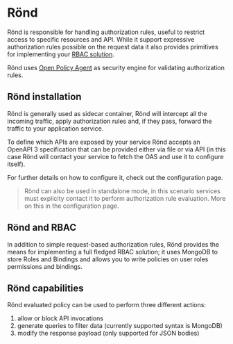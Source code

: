 # Rönd

Rönd is responsible for handling authorization rules, useful to restrict access to specific resources and API.
While it support expressive authorization rules possible on the request data it also provides primitives for implementing your [RBAC solution](#Rönd-and-rbac).

Rönd uses [Open Policy Agent](https://www.openpolicyagent.org/) as security engine for validating authorization rules.

## Rönd installation

Rönd is generally used as sidecar container, Rönd will intercept all the incoming traffic, apply authorization rules and, if they pass, forward the traffic to your application service.

To define which APIs are exposed by your service Rönd accepts an OpenAPI 3 specification that can be provided either via file or via API (in this case Rönd will contact your service to fetch the OAS and use it to configure itself).

For further details on how to configure it, check out the configuration page.

>  Rönd can also be used in standalone mode, in this scenario services must explicity contact it to perform authorization rule evaluation. More on this in the configuration page.


## Rönd and RBAC

In addition to simple request-based authorization rules, Rönd provides the means for implementing a full fledged RBAC solution; it uses MongoDB to store Roles and Bindings and allows you to write policies on user roles permissions and bindings.

## Rönd capabilities

Rönd evaluated policy can be used to perform three different actions:

1. allow or block API invocations
1. generate queries to filter data (currently supported syntax is MongoDB) 
1. modify the response payload (only supported for JSON bodies)
